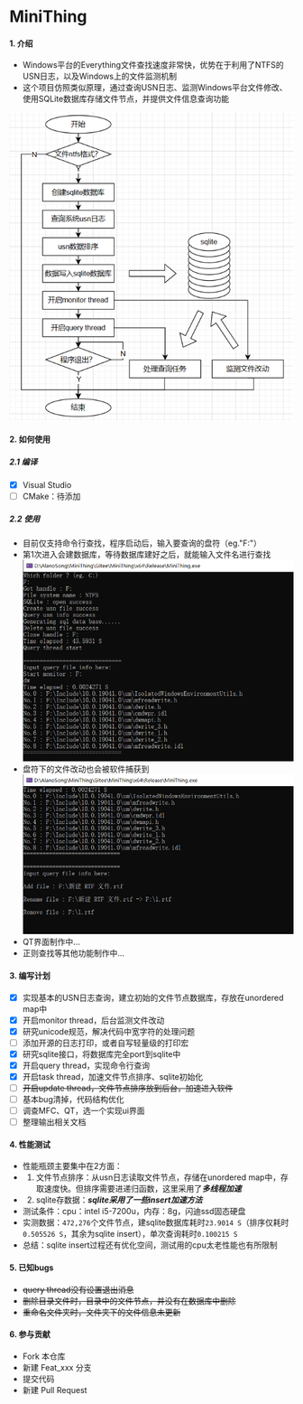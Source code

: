 # MiniThing

#### 1. 介绍
- Windows平台的Everything文件查找速度非常快，优势在于利用了NTFS的USN日志，以及Windows上的文件监测机制
- 这个项目仿照类似原理，通过查询USN日志、监测Windows平台文件修改、使用SQLite数据库存储文件节点，并提供文件信息查询功能

![](./Docs/Pictures/Architecture.png)

#### 2. 如何使用
##### 2.1 编译
- [x] Visual Studio
- [ ] CMake：待添加
##### 2.2 使用
- 目前仅支持命令行查找，程序启动后，输入要查询的盘符（eg."F:"）
- 第1次进入会建数据库，等待数据库建好之后，就能输入文件名进行查找
![](./Docs/Pictures/Use0.png)
- 盘符下的文件改动也会被软件捕获到
![](./Docs/Pictures/Use1.png)
- QT界面制作中...
- 正则查找等其他功能制作中...

#### 3. 编写计划
- [x] 实现基本的USN日志查询，建立初始的文件节点数据库，存放在unordered map中
- [x] 开启monitor thread，后台监测文件改动
- [x] 研究unicode规范，解决代码中宽字符的处理问题
- [ ] 添加开源的日志打印，或者自写轻量级的打印宏
- [x] 研究sqlite接口，将数据库完全port到sqlite中
- [x] 开启query thread，实现命令行查询
- [x] 开启task thread，加速文件节点排序、sqlite初始化
- [ ] ~~开启update thread，文件节点排序放到后台，加速进入软件~~
- [ ] 基本bug清掉，代码结构优化
- [ ] 调查MFC、QT，选一个实现ui界面
- [ ] 整理输出相关文档

#### 4. 性能测试
- 性能瓶颈主要集中在2方面：
- 1. 文件节点排序：从usn日志读取文件节点，存储在unordered map中，存取速度快。但排序需要进递归函数，这里采用了***多线程加速***
- 2. sqlite存数据：***sqlite采用了一些insert加速方法***
- 测试条件：cpu：intel i5-7200u，内存：8g，闪迪ssd固态硬盘
- 实测数据：`472,276`个文件节点，建sqlite数据库耗时`23.9014 S`（排序仅耗时`0.505526 S`，其余为sqlite insert），单次查询耗时`0.100215 S`
- 总结：sqlite insert过程还有优化空间，测试用的cpu太老性能也有所限制

#### 5. 已知bugs
- ~~query thread没有设置退出消息~~
- ~~删除目录文件时，目录中的文件节点，并没有在数据库中删除~~
- ~~重命名文件夹时，文件夹下的文件信息未更新~~

#### 6. 参与贡献
- Fork 本仓库
- 新建 Feat_xxx 分支
- 提交代码
- 新建 Pull Request